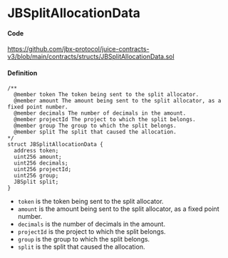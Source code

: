 # JBSplitAllocationData

#### Code

https://github.com/jbx-protocol/juice-contracts-v3/blob/main/contracts/structs/JBSplitAllocationData.sol

#### Definition

```
/**
  @member token The token being sent to the split allocator.
  @member amount The amount being sent to the split allocator, as a fixed point number.
  @member decimals The number of decimals in the amount.
  @member projectId The project to which the split belongs.
  @member group The group to which the split belongs.
  @member split The split that caused the allocation.
*/
struct JBSplitAllocationData {
  address token;
  uint256 amount;
  uint256 decimals;
  uint256 projectId;
  uint256 group;
  JBSplit split;
}
```

* `token` is the token being sent to the split allocator.
* `amount` is the amount being sent to the split allocator, as a fixed point number.
* `decimals` is the number of decimals in the amount.
* `projectId` is the project to which the split belongs.
* `group` is the group to which the split belongs.
* `split` is the split that caused the allocation.